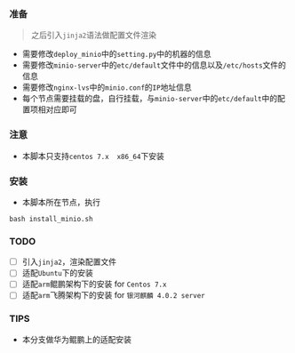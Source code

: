 
### 准备  
> 之后引入`jinja2`语法做配置文件渲染  
- 需要修改`deploy_minio`中的`setting.py`中的机器的信息
- 需要修改`minio-server`中的`etc/default`文件中的信息以及`/etc/hosts`文件的信息
- 需要修改`nginx-lvs`中的`minio.conf`的`IP`地址信息
- 每个节点需要挂载的盘，自行挂载，与`minio-server`中的`etc/default`中的配置项相对应即可

### 注意
- 本脚本只支持`centos 7.x  x86_64`下安装

### 安装
- 本脚本所在节点，执行
```
bash install_minio.sh
```

### TODO
- [ ] 引入`jinja2`，渲染配置文件
- [ ] 适配`Ubuntu`下的安装
- [ ] 适配`arm`鲲鹏架构下的安装 for `Centos 7.x`
- [ ] 适配`arm`飞腾架构下的安装 for `银河麒麟 4.0.2 server`

### TIPS
- 本分支做华为鲲鹏上的适配安装 
